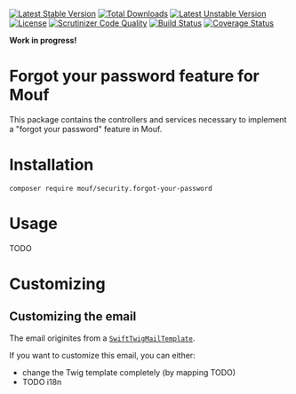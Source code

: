[![Latest Stable Version](https://poser.pugx.org/mouf/security.forgot-your-password/v/stable)](https://packagist.org/packages/mouf/security.forgot-your-password)
[![Total Downloads](https://poser.pugx.org/mouf/security.forgot-your-password/downloads)](https://packagist.org/packages/mouf/security.forgot-your-password)
[![Latest Unstable Version](https://poser.pugx.org/mouf/security.forgot-your-password/v/unstable)](https://packagist.org/packages/mouf/security.forgot-your-password)
[![License](https://poser.pugx.org/mouf/security.forgot-your-password/license)](https://packagist.org/packages/mouf/security.forgot-your-password)
[![Scrutinizer Code Quality](https://scrutinizer-ci.com/g/thecodingmachine/security.forgot-your-password/badges/quality-score.png?b=1.0)](https://scrutinizer-ci.com/g/thecodingmachine/security.forgot-your-password/?branch=1.0)
[![Build Status](https://travis-ci.org/thecodingmachine/security.forgot-your-password.svg?branch=1.0)](https://travis-ci.org/thecodingmachine/security.forgot-your-password)
[![Coverage Status](https://coveralls.io/repos/thecodingmachine/security.forgot-your-password/badge.svg?branch=1.0&service=github)](https://coveralls.io/github/thecodingmachine/security.forgot-your-password?branch=1.0)

**Work in progress!**

Forgot your password feature for Mouf
=====================================

This package contains the controllers and services necessary to implement a "forgot your password" feature in Mouf.

Installation
============

```
composer require mouf/security.forgot-your-password
```

Usage
=====

TODO



Customizing
===========

Customizing the email
---------------------

The email originites from a [`SwiftTwigMailTemplate`](https://github.com/thecodingmachine/swift-twig-mail-template).

If you want to customize this email, you can either:

- change the Twig template completely (by mapping TODO)
- TODO i18n



